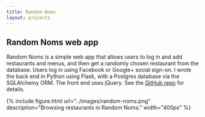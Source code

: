 ```yaml
---
title: Random Noms
layout: projects
---
```


## Random Noms web app

Random Noms is a simple web app that allows users to log in and add restaurants
and menus, and then get a randomly chosen restaurant from the database. Users
log in using Facebook or Google+ social sign-on. I wrote the back end in Python
using Flask, with a Postgres database via the SQLAlchemy ORM. The front end
uses jQuery. See the
[GitHub repo](https://github.com/paul-jean/random-restaurant) for details.

{% include figure.html url="../images/random-noms.png" description="Browsing restaurants in Random Noms." width="400px" %}

